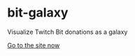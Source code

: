 # bit-galaxy
Visualize Twitch Bit donations as a galaxy

[Go to the site now](https://open-stream-visualizers.github.io/bit-galaxy/ "Bit Galaxy")